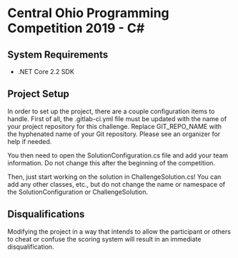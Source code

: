 Central Ohio Programming Competition 2019 - C#
==============================================

System Requirements
-------------------

- .NET Core 2.2 SDK


Project Setup
-------------

In order to set up the project, there are a couple configuration items to handle. First of all, the .gitlab-ci.yml file must be updated with the name of your project repository for this challenge. Replace GIT_REPO_NAME with the hyphenated name of your Git repository. Please see an organizer for help if needed.

You then need to open the SolutionConfiguration.cs file and add your team information. Do not change this after the beginning of the competition.

Then, just start working on the solution in ChallengeSolution.cs! You can add any other classes, etc., but do not change the name or namespace of the SolutionConfiguration or ChallengeSolution.


Disqualifications
-----------------

Modifying the project in a way that intends to allow the participant or others to cheat or confuse the scoring system will result in an immediate disqualification.
